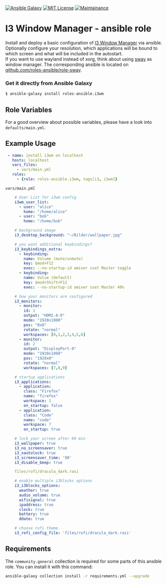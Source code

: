 [![Ansible Galaxy](https://ansible.l3d.space/svg/l3d.i3wm.svg)](https://galaxy.ansible.com/ui/standalone/roles/l3d/i3wm/)
[![MIT License](https://ansible.l3d.space/svg/l3d.i3wm_license.svg)](LICENSE)
[![Maintainance](https://ansible.l3d.space/svg/l3d.i3wm_maintainance.svg)](https://ansible.l3d.space/#l3d.i3wm)

I3 Window Manager - ansible role
=========================================

Install and deploy a basic configuration of [I3 Window Manager](https://i3wm.org/) via ansible.<br/>
Optionally configure your resolution, which applications will be bound to which screen and what will be included in the autostart.<br/>
If you want to use wayland instead of xorg, think about using [sway](https://swaywm.org/) as window manager. The corresponding ansible is located on [github.com/roles-ansible/role-sway](https://github.com/roles-ansible/role-sway.git).

### Get it directly from Ansible Galaxy
```bash
$ ansible-galaxy install roles-ansible.i3wm
```

 Role Variables
--------------

For a good overview about possible variables, please have a look into ``defaults/main.yml``.

## Example Usage
```yaml
 - name: install i3wm on localhost
   hosts: localhost
   vars_files:
     - vars/main.yml
   roles:
     - {role: roles-ansible.i3wm, tags[i3, i3wm]}
```
*`vars/main.yml`*

```yaml
    # User List for i3wm config
    i3wm_user_list:
      - user: "alice"
        home: "/home/alice"
      - user: "bob"
        home: "/home/bob"

    # background image
    i3_desktop_background: "~/Bilder/wallpaper.jpg"

    # you want additional keybindings?
    i3_keybindings_extra:
      - keybinding:
        name: Volume (mute/unmute)
        key: $mod+F12
        exec: --no-startup-id amixer sset Master toggle
      - keybinding:
        name: Volue (default)
        key: $mod+Shift+F12
        exec: --no-startup-id amixer sset Master 40%

    # how your monitors are configured
    i3_monitors:
      - monitor:
        id: 1
        output: "HDMI-A-0"
        mode: "1920x1080"
        pos: "0x0"
        rotate: "normal"
        workspaces: [0,1,2,3,4,5,6]
      - monitor:
        id: 2
        output: "DisplayPort-0"
        mode: "1920x1080"
        pos: "1920x0"
        rotate: "normal"
        workspaces: [7,8,9]

    # startup applications
    i3_applications:
      - application:
        class: "Firefox"
        name: "firefox"
        workspace: 1
        on_startup: false
      - application:
        class: "Code"
        name: "code"
        workspace: 7
        on_startup: true

    # lock your screen after 90 min
    i3_wallpaper: true
    i3_no_screensaver: true
    i3_xautolock: true
    i3_screensaver_time: '90'
    i3_disable_beep: true

    files/rofi/dracula_dark.rasi

    # enable multiple i3blocks options
    i3_i3blocks_options:
      weather: true
      audio_volume: true
      wifisignal: true
      ipaddress: true
      clock: true
      battery: true
      ddate: true

    # choose rofi theme
    i3_rofi_config_file: 'files/rofi/dracula_dark.rasi'
```

## Requirements
The ``community.general`` collection is required for some parts of this ansible role.
You can install it with this command:
```bash
ansible-galaxy collection install -r requirements.yml --upgrade
```
